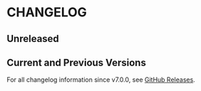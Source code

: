 # CHANGELOG

## Unreleased

## Current and Previous Versions

For all changelog information since v7.0.0, see [GitHub Releases](https://github.com/redwoodjs/redwood/releases).
